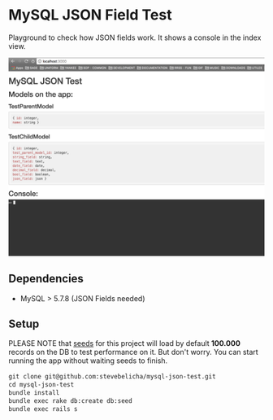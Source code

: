 MySQL JSON Field Test
=====================

Playground to check how JSON fields work. It shows a console in the index view.

![Screenshot](./public/screenshot.png)

## Dependencies
- MySQL > 5.7.8 (JSON Fields needed)

## Setup
PLEASE NOTE that [seeds](./db/seeds.rb) for this project will load by default <b>100.000</b> records on the DB to test performance on it.
But don't worry. You can start running the app without waiting seeds to finish.

```
git clone git@github.com:stevebelicha/mysql-json-test.git
cd mysql-json-test
bundle install
bundle exec rake db:create db:seed
bundle exec rails s
```

